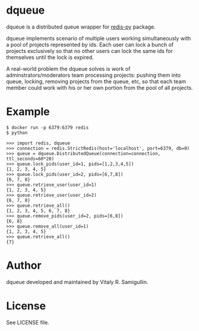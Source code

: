 dqueue
======

dqueue is a distributed queue wrapper for [redis-py](https://github.com/andymccurdy/redis-py) package.

dqueue implements scenario of multiple users working simultaneously
with a pool of projects represented by ids. Each user can lock a
bunch of projects exclusively so that no other users can lock the same
ids for themselves until the lock is expired.

A real-world problem the dqueue solves is work of
adminstrators/moderators team processing projects: pushing them into
queue, locking, removing projects from the queue, etc, so that each
team member could work with his or her own portion from the pool of
all projects.

Example
======

```
$ docker run -p 6379:6379 redis
$ python

>>> import redis, dqueue
>>> connection = redis.StrictRedis(host='localhost', port=6379, db=0)
>>> queue = dqueue.DistributedQueue(connection=connection, ttl_seconds=60*20)
>>> queue.lock_pids(user_id=1, pids=[1,2,3,4,5])
{1, 2, 3, 4, 5}
>>> queue.lock_pids(user_id=2, pids=[6,7,8])
{6, 7, 8}
>>> queue.retrieve_user(user_id=1)
{1, 2, 3, 4, 5}
>>> queue.retrieve_user(user_id=2)
{6, 7, 8}
>>> queue.retrieve_all()
{1, 2, 3, 4, 5, 6, 7, 8}
>>> queue.remove_pids(user_id=2, pids=[6,8])
{6, 8}
>>> queue.remove_all(user_id=1)
{1, 2, 3, 4, 5}
>>> queue.retrieve_all()
{7}
```

Author
======

dqueue developed and maintained by Vitaly R. Samigullin.

License
=======

See LICENSE file.


